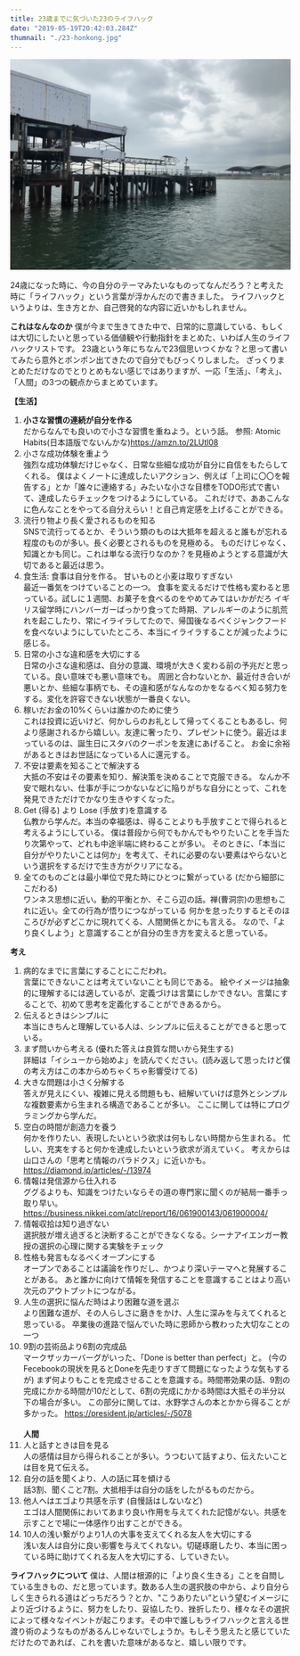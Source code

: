 ```yaml
---
title: 23歳までに気づいた23のライフハック
date: "2019-05-19T20:42:03.284Z"
thumnail: "./23-honkong.jpg"
---
```


![23-honkong](./23-honkong.jpg)


24歳になった時に、今の自分のテーマみたいなものってなんだろう？と考えた時に「ライフハック」という言葉が浮かんだので書きました。
ライフハックというよりは、生き方とか、自己啓発的な内容に近いかもしれません。<br>

**これはなんなのか**
僕が今まで生きてきた中で、日常的に意識している、もしくは大切にしたいと思っている価値観や行動指針をまとめた、いわば人生のライフハックリストです。
23歳という年にちなんで23個思いつくかな？と思って書いてみたら意外とポンポン出てきたので自分でもびっくりしました。
ざっくりまとめただけなのでとりとめもない感じではありますが、一応「生活」、「考え」、「人間」の3つの観点からまとめています。


**【生活】**
1. **小さな習慣の連続が自分を作る**<br>
    だからなんでも良いので小さな習慣を重ねよう。という話。
    参照: Atomic Habits(日本語版でないんかな)https://amzn.to/2LUtl08
2. 小さな成功体験を重よう<br>
    強烈な成功体験だけじゃなく、日常な些細な成功が自分に自信をもたらしてくれる。
    僕はよくノートに達成したいアクション、例えば「上司に〇〇を報告する」とか「誰々に連絡する」みたいな小さな目標をTODO形式で書いて、達成したらチェックをつけるようにしている。
    これだけで、ああこんなに色んなことをやってる自分えらい！と自己肯定感を上げることができる。
3. 流行り物より長く愛されるものを知る<br>
    SNSで流行ってるとか、そういう類のものは大抵年を超えると誰もが忘れる程度のものが多い。長く必要とされるものを見極める。
    ものだけじゃなく、知識とかも同じ。これは単なる流行りなのか？を見極めようとする意識が大切であると最近は思う。
4. 食生活: 食事は自分を作る。 甘いものと小麦は取りすぎない<br>
    最近一番気をつけていることの一つ。 食事を変えるだけで性格も変わると思っている。試しに１週間、お菓子を食べるのをやめてみてはいかがだろ
    イギリス留学時にハンバーガーばっかり食ってた時期、アレルギーのように肌荒れを起こしたり、常にイライラしてたので、帰国後なるべくジャンクフードを食べないようにしていたところ、本当にイライラすることが減ったように感じる。
5. 日常の小さな違和感を大切にする<br>
    日常の小さな違和感は、自分の意識、環境が大きく変わる前の予兆だと思っている。良い意味でも悪い意味でも。
    周囲と合わないとか、最近付き合いが悪いとか、些細な事柄でも、その違和感がなんなのかをなるべく知る努力をする。変化を許容できない状態が一番良くない。
6. 稼いだお金の10%くらいは誰かのために使う<br>
    これは投資に近いけど、何かしらのお礼として帰ってくることもあるし、何より感謝されるから嬉しい。友達に奢ったり、プレゼントに使う。最近はまっているのは、誕生日にスタバのクーポンを友達にあげること。
    お金に余裕があるときはお世話になっている人に還元する。
7. 不安は要素を知ることで解決する<br>
    大抵の不安はその要素を知り、解決策を決めることで克服できる。
    なんか不安で眠れない、仕事が手につかないなどに陥りがちな自分にとって、これを発見できただけでかなり生きやすくなった。
8. Get (得る) より Lose (手放す)を意識する<br>
    仏教から学んだ。本当の幸福感は、得ることよりも手放すことで得られると考えるようにしている。
    僕は普段から何でもかんでもやりたいことを手当たり次第やって、どれも中途半端に終わることが多い。
    そのときに、「本当に自分がやりたいことは何か」を考えて、それに必要のない要素はやらないという選択をするだけで生き方がクリアになる。
9. 全てのものごとは最小単位で見た時にひとつに繋がっている (だから細部にこだわる)<br>
    ワンネス思想に近い。動的平衡とか、そこら辺の話。禅(曹洞宗)の思想もこれに近い。全ての行為が悟りにつながっている
    何かを怠ったりするとそのほころびが必ずどこかに現れてくる、人間関係とかにも言える。
    なので、「より良くしよう」と意識することが自分の生き方を変えると思っている。

**考え**
1. 病的なまでに言葉にすることにこだわれ。<br>
    言葉にできないことは考えていないことも同じである。
    絵やイメージは抽象的に理解するには適しているが、定義づけは言葉にしかできない。言葉にすることで、初めて思考を定義化することができあるから。
2. 伝えるときはシンプルに<br>
    本当にきちんと理解している人は、シンプルに伝えることができると思っている。
3. まず問いから考える (優れた答えは良質な問いから発生する)<br>
    詳細は「イシューから始めよ」を読んでください。(読み返して思ったけど僕の考え方はこの本からめちゃくちゃ影響受けてる)
4. 大きな問題は小さく分解する<br>
    答えが見えにくい、複雑に見える問題もも、紐解いていけば意外とシンプルな複数要素から生まれる構造であることが多い。
    ここに関しては特にプログラミングから学んだ。
5. 空白の時間が創造力を養う<br>
    何かを作りたい、表現したいという欲求は何もしない時間から生まれる。
    忙しい、充実をすると何かを達成したいという欲求が消えていく。
    考えからは山口さんの「思考と情報のパラドクス」に近いかも。 
    https://diamond.jp/articles/-/13974
6. 情報は発信源から仕入れる<br>
    ググるよりも、知識をつけたいならその道の専門家に聞くのが結局一番手っ取り早い。
    https://business.nikkei.com/atcl/report/16/061900143/061900004/
7. 情報収拾は知り過ぎない<br>
    選択肢が増え過ぎると決断することができなくなる。シーナアイエンガー教授の選択の心理に関する実験をチェック
8. 性格も発言もなるべくオープンにする<br>
    オープンであることは議論を作りだし、かつより深いテーマへと発展することがある。
    あと誰かに向けて情報を発信することを意識することはより高い次元のアウトプットにつながる。
9. 人生の選択に悩んだ時はより困難な道を選ぶ<br>
    より困難な道が、その人らしさに磨きをかけ、人生に深みを与えてくれると思っている。
    卒業後の進路で悩んでいた時に恩師から教わった大切なことの一つ
10. 9割の芸術品より6割の完成品<br>
    マークザッカーバーグがいった、「Done is better than perfect」と。 (今のFecebookの現状を見るとDoneを先走りすぎて問題になったような気もするが)
    まず何よりもことを完成させることを意識する。時間帯効果の話、9割の完成にかかる時間が10だとして、6割の完成にかかる時間は大抵その半分以下の場合が多い。
    この部分に関しては、水野学さんの本とかから得ることが多かった。
    https://president.jp/articles/-/5078
<br><br>
**人間**
1. 人と話すときは目を見る<br>
    人の感情は目から得られることが多い。うつむいて話すより、伝えたいことは目を見て伝える。
2. 自分の話を聞くより、人の話に耳を傾ける<br>
    話3割、聞くこと7割。大抵相手は自分の話をしたがるものだから。
3. 他人へはエゴより共感を示す (自慢話はしないなど)<br>
    エゴは人間関係においてあまり良い作用を与えてくれた記憶がない。共感を示すことで場に一体感作り出すことができる。
4. 10人の浅い繋がりより1人の大事を支えてくれる友人を大切にする<br>
    浅い友人は自分に良い影響を与えてくれない。切磋琢磨したり、本当に困っている時に助けてくれる友人を大切にする、していきたい。

**ライフハックについて**
僕は、人間は根源的に「より良く生きる」ことを自問している生きもの、だと思っています。数ある人生の選択肢の中から、より自分らしく生きられる道はどっちだろう？とか、"こうありたい”という望むイメージにより近づけるように、努力をしたり、妥協したり、挫折したり、様々なその選択によって様々なイベントが起こります。その中で誰しもライフハックと言える世渡り術のようなものがあるんじゃないでしょうか。もしそう思えたと感じていただけたのであれば、これを書いた意味があるなと、嬉しい限りです。
